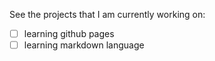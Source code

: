See the projects that I am currently working on:
- [ ] learning github pages
- [ ] learning markdown language 